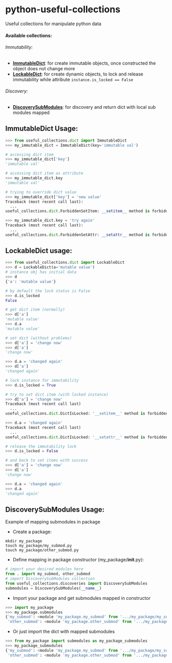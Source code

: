 # python-useful-collections
Useful collections for manipulate python data

#### Available collections:

###### Immutability:
* [**ImmutableDict**](#immutabledict-usage): for create immutable objects, once constructed the object does not change more
* [**LockableDict**](#lockabledict-usage): for create dynamic objects, to lock and release immutability while attribute `instance.is_locked == False`

###### Discovery:
* [**DiscoverySubModules**](#discoverysubmodules-usage): for discovery and return dict with local sub modules mapped

<!-- * [**DiscoverySubClass**](#discoverysubclass-usage): for discovery and return dict with local sub class mapped -->

## ImmutableDict Usage:

```python
>>> from useful_collections.dict import ImmutableDict
>>> my_immutable_dict = ImmutableDict(key='immutable val')

# accessing dict item
>>> my_immutable_dict['key']
'immutable val'

# accessing dict item as attribute
>>> my_immutable_dict.key
'immutable val'

# trying to override dict value
>>> my_immutable_dict['key'] = 'new value'
Traceback (most recent call last):
  ...
useful_collections.dict.ForbiddenSetItem: __setitem__ method is forbidden for ImmutableDict objects

>>> my_immutable_dict.key = 'try again'
Traceback (most recent call last):
  ...
useful_collections.dict.ForbiddenSetAttr: __setattr__ method is forbidden for ImmutableDict objects
```

## LockableDict usage:

```python
>>> from useful_collections.dict import LockableDict
>>> d = LockableDict(a='mutable value')
# instance obj has initial data
>>> d
{'a': 'mutable value'}

# by default the lock status is False
>>> d.is_locked
False

# get dict item (normally)
>>> d['a']
'mutable value'
>>> d.a
'mutable value'

# set dict (without problems)
>>> d['a'] = 'change now'
>>> d['a']
'change now'

>>> d.a = 'changed again'
>>> d['a']
'changed again'

# lock instance for immutability
>>> d.is_locked = True

# try to set dict item (with locked instance)
>>> d['a'] = 'change now'
Traceback (most recent call last)
  ...
useful_collections.dict.DictIsLocked: '__setitem__' method is forbidden for type 'LockableDict' while the value of the instance attribute 'is_locked' is False

>>> d.a = 'changed again'
Traceback (most recent call last)
  ...
useful_collections.dict.DictIsLocked: '__setattr__' method is forbidden for type 'LockableDict' while the value of the instance attribute 'is_locked' is False

# release the immutability lock
>>> d.is_locked = False

# and back to set items with success
>>> d['a'] = 'change now'
>>> d['a']
'change now'

>>> d.a = 'changed again'
>>> d.a
'changed again'
```

## DiscoverySubModules Usage:
Example of mapping submodules in package

* Create a package:

```shell
mkdir my_package
touch my_package/my_submod.py
touch my_package/other_submod.py
```
* Define mapping in package constructor (my_package/__init__.py):

```python
# import your desired modules here
from . import my_submod, other_submod
# import DiscoverySubModules collection
from useful_collections.discoveries import DiscoverySubModules
submodules = DiscoverySubModules(__name__)
```

* Import your package and get submodules mapped in constructor

```python
>>> import my_package
>>> my_package.submodules
{'my_submod': <module 'my_package.my_submod' from '.../my_package/my_submod.py'>,
 'other_submod': <module 'my_package.other_submod' from '.../my_package/other_submod.py'>}
```

* Or just import the dict with mapped submodules

```python
>>> from my_package import submodules as my_package_submodules
>>> my_package_submodules
{'my_submod': <module 'my_package.my_submod' from '.../my_package/my_submod.py'>,
 'other_submod': <module 'my_package.other_submod' from '.../my_package/other_submod.py'>}
```

<!-- ## DiscoverySubClass Usage:
This example is similar that previous but we will declare class

* Declare MySubClassInsideModule class in my_package/my_submod.py

```python
class MySubClassInsideModule:
  pass
```

* Declare OtherClassInsideModuleToo class in my_package/other_submod.py

```python
class OtherClassInsideModuleToo:
  pass
```


* Define mapping in package constructor (my_package/__init__.py):

```python
# import your desired modules here
from . import my_submod, other_submod
# import DiscoverySubModules collection
from useful_collections.discoveries import DiscoverySubClass
mapped_class = DiscoverySubClass(__name__)
``` -->
